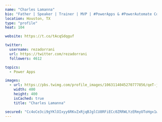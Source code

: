 ```yaml
---
name: "Charles Lamanna"
bio: "Father | Speaker | Trainer | MVP | #PowerApps & #PowerAutomate Community Super User | YouTuber Right-pointing triangle http://youtube.com/c/rezadorrani | Learn - Share - Clockwise rightwards and leftwards open circle arrows"
location: Houston, TX
type: "profile"
heat: 104

website: https://t.co/tAcqSdqguf

twitter:
  username: rezadorrani
  url: https://twitter.com/rezadorrani
  followers: 4612

topics:
  - Power Apps

images:
  - url: https://pbs.twimg.com/profile_images/1063114045270777856/qeT-jpWr_400x400.jpg
    width: 400
    height: 400
    isCached: true
    title: "Charles Lamanna"

secured: "Cc4oCe3ci9gYKlOIxyy6RKvZxRjqBJglCU8RFiECc0ZRRWLYzERmyUToHgx1wMu9e35vEkXnNFSSUX5ZpjC6J4tzi2SZTfCqwoNr/poRC5kjHSiO892OAkUu4czp8nAZz3W7D1qAe9Agzm0mSGGI+bqSSP5SAPedJiVkD4jVaIFh+hfNZ8jb9KkYWOt+nde5X5UE0D3nz8J9Q/KVOmCZ5qKgaUegZhdWifvsGys5dWTKIueJYU4bfrHXrAdm8KM+bfykU1ApTJDZPV3vIPdeE8Q0hbtqUxRGmcoRodZ0Y5dlQ5VHTlbWdlrmJJNA4Jm8jMBPYvmSXZRQyHyEvkXH5Whwo67WCuEF1ypQRJIuCOhdTTTv/pl0NuhnX0UbIoh9eJxMXmWmDu9NY0W/2rYgAv7VK2Zh8KUv+3GVtqRMC/c=;J/cZyvrL24rcBvYpzGfALg=="
---
```


